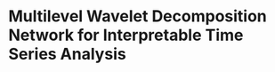 Multilevel Wavelet Decomposition Network for Interpretable Time Series Analysis
============================
